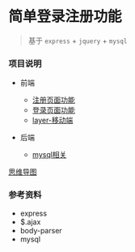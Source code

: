 # 简单登录注册功能

> 基于 `express` + `jquery` + `mysql`

### 项目说明
+ 前端
  + [注册页面功能](./client/login.html)
  + [登录页面功能](./client/register.html)
  + [layer-移动端](./doc/layer.md)

+ 后端
  + [mysql相关](./doc/mysql.md)


[思维导图](https://www.processon.com/view/link/5b4f088de4b025cf491ba2e0)

### 参考资料
+ express
+ $.ajax
+ body-parser
+ mysql